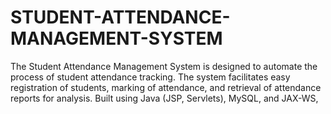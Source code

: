 # STUDENT-ATTENDANCE-MANAGEMENT-SYSTEM
The Student Attendance Management System is designed to automate the process of  student attendance tracking. The system facilitates easy registration of students, marking  of attendance, and retrieval of attendance reports for analysis. Built using Java (JSP,  Servlets), MySQL, and JAX-WS, 
